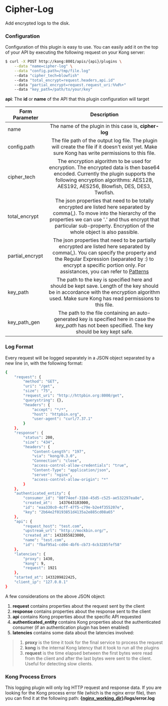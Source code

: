 # Cipher-Log #

Add encrypted logs to the disk.

### Configuration

Configuration of this plugin is easy to use. You can easily add it on the top of your API by executing the following request on your Kong server:

```sh
$ curl -X POST http://kong:8001/apis/{api}/plugins \
    --data "name=cipher-log" \
    --data "config.path=/tmp/file.log"
    --data "cipher_tech=blowfish"
    --data "total_encrypt=request.headers,api.id"
    --data "partial_encrypt=request.request_uri:%%d%+"
    --data "key_path=/path/to/your/key"
```
**api**: The **id** or **name** of the API that this plugin configuration will target

| Form Parameter| Description           | 
| ------------- |:-------------:| 
| name          | The name of the plugin in this case is, **cipher-log** | 
| config.path   | The file path of the output log file. The plugin will create the file if it doesn't exist yet. Make sure Kong has write permissions to this file.      |  
| cipher_tech | The encryption algorithm to be used for encryption. The encrypted data is then base64 encoded. Currently the plugin supports the following encryption algorithms: AES128, AES192, AES256, Blowfish, DES, DES3, Twofish.|
| total_encrypt | The json properties that need to be totally encrypted are listed here separated by comma(,). To move into the hierarchy of the properties we can use '.' and thus encrypt that particular sub-property. Encryption of the whole object is also passible. |
| partial_encrypt | The json properties that need to be partially encrypted are listed here separated by comma(,). You can specify the property and the Regular Expression (separated by :) to encrypt a specific portion only. For assistances, you can refer to [Patterns](https://www.lua.org/pil/20.2.html)|
| key_path | The path to the key is specified here and should be kept save. Length of the key should be in accordance with the encryption algorithm used.  Make sure Kong has read permissions to this file.|
| key_path_gen | The path to the file containing an auto-generated key is specified here in case the *key_path* has not been specified. The key should be key kept safe.|

### Log Format

Every request will be logged separately in a JSON object separated by a new line *\n*, with the following format:

```sh
{
    "request": {
        "method": "GET",
        "uri": "/get",
        "size": "75",
        "request_uri": "http://httpbin.org:8000/get",
        "querystring": {},
        "headers": {
            "accept": "*/*",
            "host": "httpbin.org",
            "user-agent": "curl/7.37.1"
        }
    },
    "response": {
        "status": 200,
        "size": "434",
        "headers": {
            "Content-Length": "197",
            "via": "kong/0.3.0",
            "Connection": "close",
            "access-control-allow-credentials": "true",
            "Content-Type": "application/json",
            "server": "nginx",
            "access-control-allow-origin": "*"
        }
    },
    "authenticated_entity": {
        "consumer_id": "80f74eef-31b8-45d5-c525-ae532297ea8e",
        "created_at":   1437643103000,
        "id": "eaa330c0-4cff-47f5-c79e-b2e4f355207e",
        "key": "2b64e2f0193851d4135a2e885cd08a65"
    },
    "api": {
        "request_host": "test.com",
        "upstream_url": "http://mockbin.org/",
        "created_at": 1432855823000,
        "name": "test.com",
        "id": "fbaf95a1-cd04-4bf6-cb73-6cb3285fef58"
    },
    "latencies": {
        "proxy": 1430,
        "kong": 9,
        "request": 1921
    },
    "started_at": 1433209822425,
    "client_ip": "127.0.0.1"
}
```
A few considerations on the above JSON object:

1. **request** contains properties about the request sent by the client
2. **response** contains properties about the response sent to the client
3. **api** contains Kong properties about the specific API requested
4. **authenticated_entity** contains Kong properties about the authenticated consumer (if an authentication plugin has been enabled)
5. **latencies** contains some data about the latencies involved:
> 1. **proxy** is the time it took for the final service to process the request
> 2. **kong** is the internal Kong latency that it took to run all the plugins
> 3. **request** is the time elapsed between the first bytes were read from the client and after the last bytes were sent to the client. Useful for detecting slow clients.

### Kong Process Errors

This logging plugin will only log HTTP request and response data. If you are looking for the Kong process error file (which is the nginx error file), then you can find it at the following path: **{[nginx_working_dir](https://getkong.org/docs/0.8.x/configuration/#nginx_working_dir)}/logs/error.log**